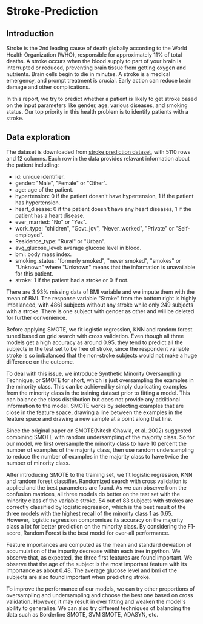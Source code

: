 # Stroke-Prediction

## Introduction

Stroke is the 2nd leading cause of death globally according to the World Health Organization (WHO), responsible for approximately 11\% of total deaths. A stroke occurs when the blood supply to part of your brain is interrupted or reduced, preventing brain tissue from getting oxygen and nutrients. Brain cells begin to die in minutes. A stroke is a medical emergency, and prompt treatment is crucial. Early action can reduce brain damage and other complications.

In this report, we try to predict whether a patient is likely to get stroke based on the input parameters like gender, age, various diseases, and smoking status. Our top priority in this health problem is to identify patients with a stroke.


## Data exploration


The dataset is downloaded from [stroke prediction dataset](https://www.kaggle.com/fedesoriano/stroke-prediction-dataset), with 5110 rows and 12 columns. Each row in the data provides relavant information about the patient including:

* id: unique identifier.
* gender: "Male", "Female" or "Other".
* age: age of the patient.
* hypertension: 0 if the patient doesn't have hypertension, 1 if the patient has hypertension.
* heart\_disease: 0 if the patient doesn't have any heart diseases, 1 if the patient has a heart disease.
* ever\_married: "No" or "Yes".
* work\_type: "children", "Govt\_jov", "Never\_worked", "Private" or "Self-employed".
* Residence\_type: "Rural" or "Urban".
* avg\_glucose\_level: average glucose level in blood.
* bmi: body mass index.
* smoking\_status: "formerly smoked", "never smoked", "smokes" or "Unknown" where "Unknown" means that the information is unavailable for this patient.
* stroke: 1 if the patient had a stroke or 0 if not.


There are 3.93\% missing data of BMI variable and we impute them with the mean of BMI.  The response variable "Stroke" from the bottom right is highly imbalanced, with 4861 subjects without any stroke while only 249 subjects with a stroke. There is one subject with gender as other and will be deleted for further convenience.

Before applying SMOTE, we fit logistic regression, KNN and random forest tuned based on grid search with cross validation. Even though all three models get a high accuracy as around 0.95, they tend to predict all the subjects in the test set to be free of stroke, since the respondent variable stroke is so imbalanced that the non-stroke subjects would not make a huge difference on the outcome.


To deal with this issue, we introduce Synthetic Minority Oversampling Technique, or SMOTE for short, which is just oversampling the examples in the minority class. This can be achieved by simply duplicating examples from the minority class in the training dataset prior to fitting a model. This can balance the class distribution but does not provide any additional information to the model. SMOTE works by selecting examples that are close in the feature space, drawing a line between the examples in the feature space and drawing a new sample at a point along that line.

Since the original paper on SMOTE(Nitesh Chawla, et al. 2002) suggested combining SMOTE with random undersampling of the majority class. So for our model, we first oversample the minority class to have 10 percent the number of examples of the majority class, then use random undersampling to reduce the number of examples in the majority class to have twice the number of minority class.

After introducing SMOTE to the training set, we fit logistic regression, KNN  and random forest classifier. Randomized search with cross validation is applied and the best parameters are found. As we can observe from the confusion matrices, all three models do better on the test set with the minority class of the variable stroke. 54 out of 83 subjects with strokes are correctly classified by logistic regression, which is the best result of the three models with the highest recall of the minority class 1 as 0.65. However, logistic regression compromises its accuracy on the majority class a lot for better prediction on the minority class. By considering the F1-score, Random Forest is the best model for over-all performance.

Feature importances are computed as the mean and standard deviation of accumulation of the impurity decrease within each tree in python. We observe that, as expected, the three first features are found important. We observe that the age of the subject is the most important feature with its importance as about 0.48. The average glucose level and bmi of the subjects are also found important when predicting stroke.


To improve the performance of our models, we can try other proportions of oversampling and undersampling and choose the best one based on cross validation. However, it may result in over fitting and weaken the model's ability to generalize. We can also try different techniques of balancing the data such as Borderline SMOTE, SVM SMOTE, ADASYN, etc.
